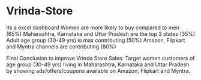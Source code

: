 # Vrinda-Store
Its a excel dashboard
Women are more likely to buy compared to men (65%)
Maharashtra, Karnataka and Uttar Pradesh are the top 3 states (35%)
Adult age group (30-49 yrs) is max contributing (50%)
Amazon, Flipkart and Myntra channels are contributing (80%)

Final Conclusion to improve Vrinda Store Sales:
Target women customers of age group (30-49 yrs) living in Maharashtra, Karnataka and Uttar Pradesh by showing ads/offers/coupons available on Amazon, Flipkart and Myntra.

